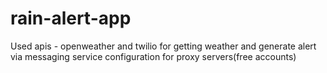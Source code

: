 # rain-alert-app

 Used apis - openweather and twilio for getting weather and generate alert via messaging service
 configuration for proxy servers(free accounts)
